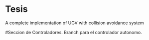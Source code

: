 # Tesis
A complete implementation of UGV with collision avoidance system

#Seccion de Controladores.
Branch para el controlador autonomo. 
